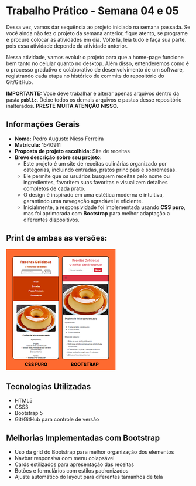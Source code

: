 # Trabalho Prático - Semana 04 e 05

Dessa vez, vamos dar sequência ao projeto iniciado na semana passada. Se você ainda não fez o projeto da semana anterior, fique atento, se programe e procure colocar as atividades em dia. Volte lá, leia tudo e faça sua parte, pois essa atividade depende da atividade anterior.

Nessa atividade, vamos evoluir o projeto para que a home-page funcione bem tanto no celular quanto no desktop. Além disso, entenderemos como é o processo gradativo e colaborativo de desenvolvimento de um software, registrando cada etapa no histórico de commits do repositório do Git/GitHub.

**IMPORTANTE:** Você deve trabalhar e alterar apenas arquivos dentro da pasta **`public`**. Deixe todos os demais arquivos e pastas desse repositório inalterados. **PRESTE MUITA ATENÇÃO NISSO.**

## Informações Gerais

- **Nome:** Pedro Augusto Niess Ferreira
- **Matrícula:** 1540911
- **Proposta de projeto escolhida:** Site de receitas
- **Breve descrição sobre seu projeto:**
  - Este projeto é um site de receitas culinárias organizado por categorias, incluindo entradas, pratos principais e sobremesas.
  - Ele permite que os usuários busquem receitas pelo nome ou ingredientes, favoritem suas favoritas e visualizem detalhes completos de cada prato.
  - O design é inspirado em uma estética moderna e intuitiva, garantindo uma navegação agradável e eficiente.
  - Inicialmente, a responsividade foi implementada usando **CSS puro**, mas foi aprimorada com **Bootstrap** para melhor adaptação a diferentes dispositivos.

## Print de ambas as versões:

![Versão Bootstrap](public/print.png)

## Tecnologias Utilizadas

- HTML5
- CSS3
- Bootstrap 5
- Git/GitHub para controle de versão

## Melhorias Implementadas com Bootstrap

- Uso da grid do Bootstrap para melhor organização dos elementos
- Navbar responsiva com menu colapsável
- Cards estilizados para apresentação das receitas
- Botões e formulários com estilos padronizados
- Ajuste automático do layout para diferentes tamanhos de tela
